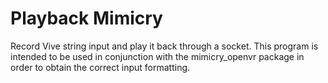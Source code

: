 # Playback Mimicry

Record Vive string input and play it back through a socket. This program is intended to be used in conjunction with the mimicry_openvr package in order to obtain the correct input formatting.